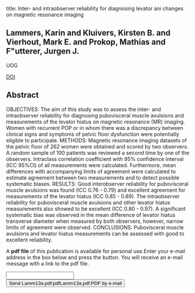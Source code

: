 title: Inter- and intraobserver reliability for diagnosing levator ani changes on magnetic resonance imaging

## Lammers, Karin and Kluivers, Kirsten B. and Vierhout, Mark E. and Prokop, Mathias and F"utterer, Jurgen J.
UOG

<a href="https://doi.org/10.1002/uog.12462">DOI</a>

## Abstract
OBJECTIVES: The aim of this study was to assess the inter- and intraobserver reliability for diagnosing pubovisceral muscle avulsions and measurements of the levator hiatus on magnetic resonance (MR) imaging. Women with recurrent POP or in whom there was a discrepancy between clinical signs and symptoms of pelvic floor dysfunction were potentially eligible to participate. METHODS: Magnetic resonance imaging datasets of the pelvic floor of 262 women were obtained and scored by two observers. A random sample of 100 patients was reviewed a second time by one of the observers. Intraclass correlation coefficient with 95% confidence interval (ICC 95%CI) of all measurements were calculated. Furthermore, mean differences with accompanying limits of agreement were calculated to estimate agreement between two measurements and to detect possible systematic biases. RESULTS: Good interobserver reliability for pubovisceral muscle avulsions was found (ICC 0.76 - 0.79) and excellent agreement for measurements of the levator hiatus (ICC 0.85 - 0.89). The intraobserver reliability for pubovisceral muscle avulsions and other levator hiatus measurements also showed to be excellent (ICC 0.80 - 0.97). A significant systematic bias was observed in the mean difference of levator hiatus transverse diameter when measured by both observers, however, narrow limits of agreement were observed. CONCLUSIONS: Pubovisceral muscle avulsions and levator hiatus measurements can be assessed with good to excellent reliability.

A <b>pdf file</b> of this publication is available for personal use.Enter your e-mail address in the box below and press the button. You will receive an e-mail message with a link to the pdf file.
<form action="sender.php">  <input type="text" name="email">  <input type="submit" value="Send Lamm13a.pdf:pdfLamm13a.pdf:PDF by e-mail"></form>